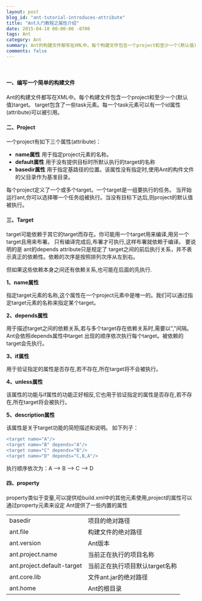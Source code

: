 ```yaml
---
layout: post
blog_id: "ant-tutorial-introduces-attribute"
title: "Ant入门教程之属性介绍"
date: 2015-04-10 00:00:00 -0700
tags: Ant
category: Ant
summary: Ant的构建文件都写在XML中。每个构建文件包含一个project和至少一个(默认值)target。target包含了一些task元素。每一个task元素可以有一个id属性(attribute)可以被引用。
comments: false
---
```

<br>

#### 一、编写一个简单的构建文件

Ant的构建文件都写在XML中。每个构建文件包含一个project和至少一个(默认值)target。
target包含了一些task元素。每一个task元素可以有一个id属性(attribute)可以被引用。

#### 二、Project

一个project有如下三个属性(attribute)：

+ **name属性**          用于指定project元素的名称。
+ **default属性**   用于没有提供目标时所默认执行的target的名称
+ **basedir属性**   用于指定基路径的位置。该属性没有指定时,使用Ant的构件文件的父目录作为基准目录。

每个project定义了一个或多个target。一个target是一组要执行的任务。
当开始运行ant,你可以选择哪一个任务组被执行。当没有目标下达后,则project的默认值被执行。

#### 三、Target

target可能依赖于其它的target而存在。你可能用一个target用来编译,用另一个target且用来布署。
只有编译完成后,布署才可执行,这样布署就依赖于编译。 要说明的是 ant的depends attribute只是规定了
target之间的前后执行关系，并不表示真正的依赖性。依赖的次序是按照排列次序从左到右。

但如果这些依赖本身之间还有依赖关系,也可能在后面的先执行.

**1、name属性**

指定target元素的名称,这个属性在一个project元素中是唯一的。我们可以通过指定target元素的名称来指定某个target。

**2、depends属性**

用于描述target之间的依赖关系,若与多个target存在依赖关系时,需要以","间隔。Ant会依照depends属性中target
出现的顺序依次执行每个target。被依赖的target会先执行。

**3、if属性**

用于验证指定的属性是否存在,若不存在,所在target将不会被执行。

**4、unless属性**

该属性的功能与if属性的功能正好相反,它也用于验证指定的属性是否存在,若不存在,所在target将会被执行。

**5、description属性**

该属性是关于target功能的简短描述和说明。
如下列子：

```diff
<target name="A"/>
<target name="B" depends="A"/>
<target name="C" depends="B"/>
<target name="D" depends="C,B,A"/>
```

执行顺序依次为：A --> B --> C --> D

#### 四、property

property类似于变量,可以提供给build.xml中的其他元素使用,project的属性可以通过property元素来设定
Ant提供了一些内置的属性

<table class="table table-bordered table-striped table-condensed">
    <tr>
        <td>basedir</td>
		<td>项目的绝对路径</td>
    </tr>
	<tr>
        <td>ant.file</td>
		<td>构建文件的绝对路径</td>
    </tr>
	<tr>
        <td>ant.version</td>
		<td>Ant版本</td>
    </tr>
	<tr>
        <td>ant.project.name</td>
		<td>当前正在执行的项目名称</td>
    </tr>
	<tr>
        <td>ant.project.default-target</td>
		<td>当前正在执行项目默认target名称</td>
    </tr>
	<tr>
        <td>ant.core.lib</td>
		<td>文件ant.jar的绝对路径</td>
    </tr>
	<tr>
        <td>ant.home </td>
		<td>Ant的根目录</td>
    </tr>
</table>

<br>